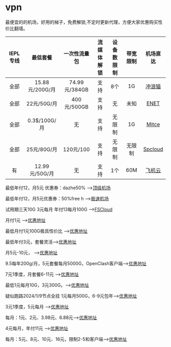 # vpn
最便宜的的机场，好用的梯子，免费解锁,不定时更新代理，方便大家优惠购买性价比翻墙。

| IEPL专线 | 最低套餐 | 一次性流量包 | 流媒体解锁 | 设备数限制 | 带宽限制 | 机场直达 |
| :-------: | :-------: | :-----------: | :---------: | :---------: | :-------: | :-------: |
| 全部      | 15.88元/200G/月 | 74.99元/384GB | 支持 | 8个 | 1G | [冲浪猫](https://m.msclm.net/#/register?code=vJaLDMci) |
| 全部      | 22元/50G/月 | 400元/500GB | 支持 | 无 | 未知 | [ENET](https://www.easy2023.com/#/register?code=pCP3zV1u) |
| 全部      | 0.3$/100G/月 | 无 | 支持 | 无限制 | 1G | [Mitce](https://mitce.com/aff.php?aff=4336) |
| 全部      | 25元/80G/月 | 120元/100 | 支持 | 无限制 | 无限制 | [Spcloud](https://web.dashsp.top/#/register?code=xKFym66v) |
| 有        | 12.99元/50G/月 | 无 | 支持 | 1个 | 60M | [飞机云](https://feijicloud.com/auth/register?code=NZVD) |


最低年付12，月5元 优惠券：dazhe50%   -->[顶级机场](https://xn--mes358a9urctx.com/#/register?code=CXkWfxE3) 

最低年付12，月5元优惠券：50%free h -->[极速机场](ttps://xn--mes358acgm99l.com/#/register?code=RnGuEYmH) 

试用期三天10G 3元每月 年付13每月100G -->[FSCloud](https://dash.996cloud.top/#/register?code=qEnheQes) 

月付1元 -->[优惠地址](https://ys.651568.xyz/#/register?code=hukHYK4r) 

最低月付1元100G极具性价比 -->[优惠地址](https://a.xn--6nq44r2uh9rhj7f.com/#/register?code=38oCU6oy) 

最低年付3元，套餐灵活-->[优惠地址](https://xn--ehqx7tcnnope.xyz/#/register?code=y0Xa1udj) 

月5元-10元， -->[优惠地址](https://xn--mesr8b36x.business/#/register?code=Y5XgxhWi) 

9.5每年200g/月，5元套餐每月5000G，OpenClash客户端-->[优惠地址](https://xn--ehq00hgtfdmt.xyz/#/register?code=lHqFtGNf) 

7元1季度，月套餐6-11元 -->[优惠地址](https://xn--5hqx9equq.com/#/register?code=BfK3QcjP) 

最低1元每月10G，3元300G。-->[优惠地址](https://www.xn--9kqu12djx2a.net/#/register?code=HeRiKOte) 

疑似跑路2024/1/9节点全挂 1元每月500G，6-9元包年-->[优惠地址](https://xn--mes91r2ng7p4a.com/#/register?code=rVsRov9s) 

3元1季度，5元每月 -->[优惠地址](https://xn--6nq0hk9tdjr.com/#/register?code=AOsC9hkI) 

每月：1元、2元、3.98元、6.88元-->[优惠地址](https://v3.nanoport.xyz/#/register?code=c3Kft188) 

4元每月，年付11元 -->[优惠地址](https://xn--4gq62f52gdss.com/#/register?code=MFWfdRUa) 

每月：5元、8元、10元、16元，限制2-5和客户端-->[优惠地址](https://xmrth.vip/auth/register?code=4aBc) 
